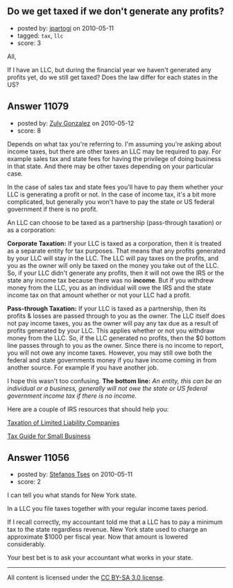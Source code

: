 ## Do we get taxed if we don't generate any profits?

- posted by: [jpartogi](https://stackexchange.com/users/-1/911-jpartogi) on 2010-05-11
- tagged: `tax`, `llc`
- score: 3

All,

If I have an LLC, but during the financial year we haven't generated any profits yet, do we still get taxed? Does the law differ for each states in the US?



## Answer 11079

- posted by: [Zuly Gonzalez](https://stackexchange.com/users/-1/2692-zuly-gonzalez) on 2010-05-12
- score: 8

<p>Depends on what tax you're referring to. I'm assuming you're asking about income taxes, but there are other taxes an LLC may be required to pay. For example sales tax and state fees for having the privilege of doing business in that state. And there may be other taxes depending on your particular case.</p>

<p>In the case of sales tax and state fees you'll have to pay them whether your LLC is generating a profit or not. In the case of income tax, it's a bit more complicated, but generally you won't have to pay the state or US federal government if there is no profit.</p>

<p>An LLC can choose to be taxed as a partnership (pass-through taxation) or as a corporation: </p>

<p><strong>Corporate Taxation:</strong> If your LLC is taxed as a corporation, then it is treated as a separate entity for tax purposes. That means that any profits generated by your LLC will stay in the LLC. The LLC will pay taxes on the profits, and you as the owner will only be taxed on the money you take out of the LLC. So, if your LLC didn't generate any profits, then it will not owe the IRS or the state any income tax because there was no <strong>income</strong>. But if you withdrew money from the LLC, you as an individual will owe the IRS and the state income tax on that amount whether or not your LLC had a profit.</p>

<p><strong>Pass-through Taxation:</strong> If your LLC is taxed as a partnership, then its profits &amp; losses are passed through to you as the owner. The LLC itself does not pay income taxes, you as the owner will pay any tax due as a result of profits generated by your LLC. This applies whether or not you withdraw money from the LLC. So, if the LLC generated no profits, then the $0 bottom line passes through to you as the owner. Since there is no income to report, you will not owe any income taxes. However, you may still owe both the federal and state governments money if you have income coming in from another source. For example if you have another job.   </p>

<p>I hope this wasn't too confusing. <strong>The bottom line:</strong> <em>An entity, this can be an individual or a business, generally will not owe the state or US federal government income tax if there is no income.</em></p>

<p>Here are a couple of IRS resources that should help you:</p>

<p><a href="http://www.irs.gov/pub/irs-pdf/p3402.pdf">Taxation of Limited Liability Companies</a></p>

<p><a href="http://www.irs.gov/pub/irs-pdf/p334.pdf">Tax Guide for Small Business</a></p>



## Answer 11056

- posted by: [Stefanos Tses](https://stackexchange.com/users/-1/3178-stefanos-tses) on 2010-05-11
- score: 2

I can tell you what stands for New York state. 

In a LLC you file taxes together with your regular income taxes period.

If I recall correctly, my accountant told me that a LLC has to pay a minimum tax to the state regardless revenue. New York state used to charge an approximate $1000 per fiscal year. Now that amount is lowered considerably.

Your best bet is to ask your accountant what works in your state.



---

All content is licensed under the [CC BY-SA 3.0 license](https://creativecommons.org/licenses/by-sa/3.0/).
